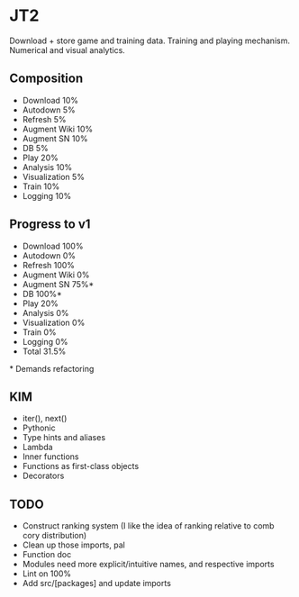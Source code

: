 # JT2
Download + store game and training data. Training and playing mechanism. Numerical and visual analytics.

## Composition
* Download	10%
* Autodown	5%
* Refresh	5%
* Augment Wiki  10%
* Augment SN    10%
* DB 		5%
* Play		20%
* Analysis 	10%
* Visualization 5%
* Train		10%
* Logging 	10%

## Progress to v1
* Download	100%
* Autodown	0%
* Refresh	100%
* Augment Wiki  0%
* Augment SN    75%\*
* DB 		100%\*
* Play		20%
* Analysis 	0%
* Visualization 0%
* Train		0%
* Logging 	0%
* Total		31.5%

\* Demands refactoring


## KIM
* iter(), next()
* Pythonic
* Type hints and aliases
* Lambda
* Inner functions
* Functions as first-class objects
* Decorators

## TODO
* Construct ranking system (I like the idea of ranking relative to comb cory distribution)
* Clean up those imports, pal
* Function doc
* Modules need more explicit/intuitive names, and respective imports
* Lint on 100%
* Add src/[packages] and update imports
